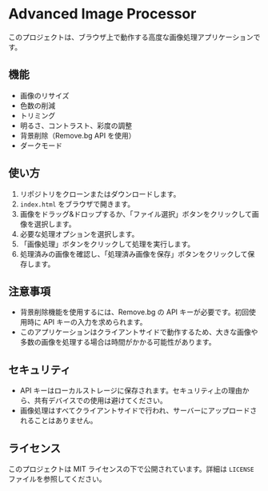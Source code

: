 # Advanced Image Processor

このプロジェクトは、ブラウザ上で動作する高度な画像処理アプリケーションです。

## 機能

- 画像のリサイズ
- 色数の削減
- トリミング
- 明るさ、コントラスト、彩度の調整
- 背景削除（Remove.bg API を使用）
- ダークモード

## 使い方

1. リポジトリをクローンまたはダウンロードします。
2. `index.html` をブラウザで開きます。
3. 画像をドラッグ&ドロップするか、「ファイル選択」ボタンをクリックして画像を選択します。
4. 必要な処理オプションを選択します。
5. 「画像処理」ボタンをクリックして処理を実行します。
6. 処理済みの画像を確認し、「処理済み画像を保存」ボタンをクリックして保存します。

## 注意事項

- 背景削除機能を使用するには、Remove.bg の API キーが必要です。初回使用時に API キーの入力を求められます。
- このアプリケーションはクライアントサイドで動作するため、大きな画像や多数の画像を処理する場合は時間がかかる可能性があります。

## セキュリティ

- API キーはローカルストレージに保存されます。セキュリティ上の理由から、共有デバイスでの使用は避けてください。
- 画像処理はすべてクライアントサイドで行われ、サーバーにアップロードされることはありません。

## ライセンス

このプロジェクトは MIT ライセンスの下で公開されています。詳細は `LICENSE` ファイルを参照してください。
